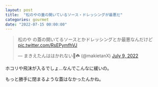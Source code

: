 ```yaml
---
layout: post
title:  "松のやの蓋の開いているソース・ドレッシングが最悪だ"
categories: gourmet
date: "2022-07-15 00:00:00"
---
```


<blockquote class="twitter-tweet tw-align-center"><p lang="ja" dir="ltr">松のや の蓋の開いてるソースとかドレッシングとか最悪なんだけど <a href="https://t.co/RsEPymfhVJ">pic.twitter.com/RsEPymfhVJ</a></p>&mdash; まきえたんははかれない🥦☘️ (@makietanX) <a href="https://twitter.com/makietanX/status/1545729452969144322?ref_src=twsrc%5Etfw">July 9, 2022</a></blockquote> <script async src="https://platform.twitter.com/widgets.js" charset="utf-8"></script>

ホコリや飛沫が入るでしょ...なんでこんなに緩いの。

もっと勝手に閉まるような蓋はなかったんかね。

